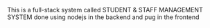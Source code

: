 This is a full-stack system called STUDENT & STAFF MANAGEMENT SYSTEM done using nodejs in the backend and pug in the frontend
